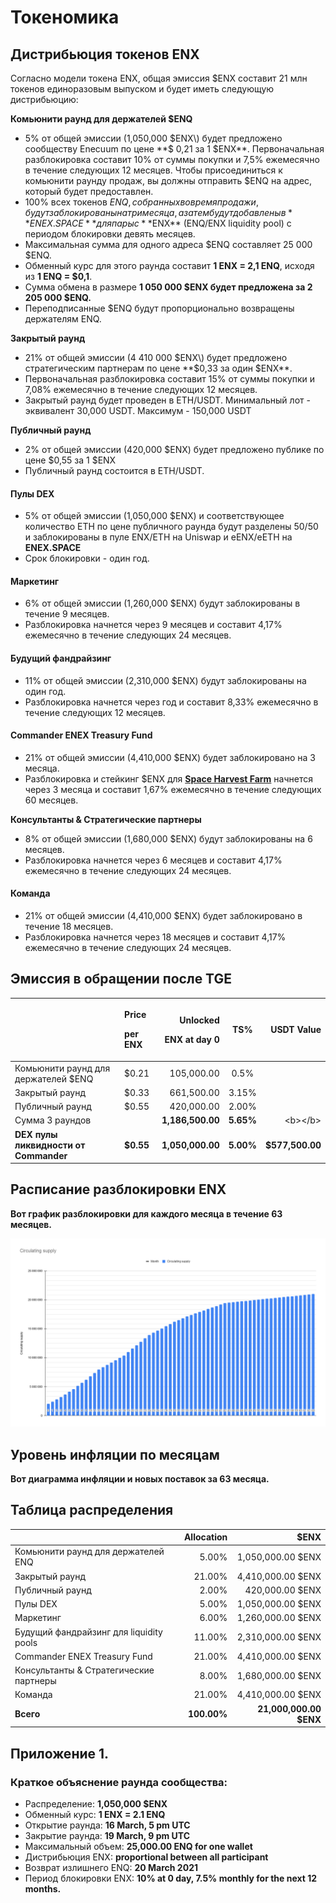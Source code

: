 # Токеномика

## Дистрибьюция токенов ENX <a id="aaa7"></a>

Согласно модели токена ENX, общая эмиссия $ENX составит 21 млн токенов единоразовым выпуском и будет иметь следующую дистрибьюцию: 

**Комьюнити раунд для держателей $ENQ**

* 5% от общей эмиссии \(1,050,000 $ENX\) будет предложено сообществу Enecuum по цене **$ 0,21 за 1 $ENX**. Первоначальная разблокировка составит 10% от суммы покупки и 7,5% ежемесячно в течение следующих 12 месяцев. Чтобы присоединиться к комьюнити раунду продаж, вы должны отправить $ENQ на адрес, который будет предоставлен.
* 100% всех токенов $ENQ, собранных во время продажи, будут заблокированы на три месяца, а затем будут добавлены в **ENEX.SPACE** для пары с **$ENX** \(ENQ/ENX liquidity pool\) с периодом блокировки девять месяцев.
* Максимальная сумма для одного адреса $ENQ составляет 25 000 $ENQ.
* Обменный курс для этого раунда составит **1 ENX = 2,1 ENQ**, исходя из **1 ENQ = $0,1**.
* Сумма обмена в размере **1 050 000 $ENX будет предложена за 2 205 000 $ENQ.**
* Переподписанные $ENQ будут пропорционально возвращены держателям ENQ.

**Закрытый раунд**

* 21% от общей эмиссии \(4 410 000 $ENX\) будет предложено стратегическим партнерам по цене **$0,33 за один $ENX**.
* Первоначальная разблокировка составит 15% от суммы покупки и 7,08% ежемесячно в течение следующих 12 месяцев.
* Закрытый раунд будет проведен в ETH/USDT. Минимальный лот - эквивалент 30,000 USDT. Максимум - 150,000 USDT

**Публичный раунд**

* 2% от общей эмиссии \(420,000 $ENX\) будет предложено публике по цене $0,55 за 1 $ENX
* Публичный раунд состоится в ETH/USDT.

#### Пулы DEX

* 5% от общей эмиссии \(1,050,000 $ENX\) и соответствующее количество ETH по цене публичного раунда будут разделены 50/50 и заблокированы в пуле ENX/ETH на Uniswap и eENX/eETH на **ENEX.SPACE**
* Срок блокировки - один год.

#### Маркетинг

* 6% от общей эмиссии \(1,260,000 $ENX\) будут заблокированы в течение 9 месяцев.
* Разблокировка начнется через 9 месяцев и составит 4,17% ежемесячно в течение следующих 24 месяцев.

#### Будущий фандрайзинг

* 11% от общей эмиссии \(2,310,000 $ENX\) будут заблокированы на один год.
* Разблокировка начнется через год и составит 8,33% ежемесячно в течение следующих 12 месяцев.

#### Commander ENEX Treasury Fund

* 21% от общей эмиссии \(4,410,000 $ENX\) будет заблокировано на 3 месяца.
* Разблокировка и стейкинг $ENX для [**Space Harvest Farm**](yield-farming-space-harvest-farm.md)  начнется через 3 месяца и составит 1,67% ежемесячно в течение следующих 60 месяцев.

**Консультанты & Стратегические партнеры**

* 8% от общей эмиссии \(1,680,000 $ENX\) будут заблокированы на 6 месяцев. 
* Разблокировка начнется через 6 месяцев и составит 4,17% ежемесячно в течение следующих 24 месяцев.

#### Команда

* 21% от общей эмиссии  \(4,410,000 $ENX\) будет заблокировано в течение 18 месяцев. 
* Разблокировка начнется через 18 месяцев и составит 4,17% ежемесячно в течение следующих 24 месяцев.

## Эмиссия в обращении после TGE

<table>
  <thead>
    <tr>
      <th style="text-align:left"></th>
      <th style="text-align:left">
        <p>Price</p>
        <p>per ENX</p>
      </th>
      <th style="text-align:right">
        <p>Unlocked</p>
        <p>ENX at day 0</p>
      </th>
      <th style="text-align:center">TS%</th>
      <th style="text-align:right">USDT Value</th>
    </tr>
  </thead>
  <tbody>
    <tr>
      <td style="text-align:left">&#x41A;&#x43E;&#x43C;&#x44C;&#x44E;&#x43D;&#x438;&#x442;&#x438; &#x440;&#x430;&#x443;&#x43D;&#x434;
        &#x434;&#x43B;&#x44F; &#x434;&#x435;&#x440;&#x436;&#x430;&#x442;&#x435;&#x43B;&#x435;&#x439;
        $ENQ</td>
      <td style="text-align:left">$0.21</td>
      <td style="text-align:right">105,000.00</td>
      <td style="text-align:center">0.5%</td>
      <td style="text-align:right"></td>
    </tr>
    <tr>
      <td style="text-align:left">&#x417;&#x430;&#x43A;&#x440;&#x44B;&#x442;&#x44B;&#x439; &#x440;&#x430;&#x443;&#x43D;&#x434;</td>
      <td
      style="text-align:left">$0.33</td>
        <td style="text-align:right">661,500.00</td>
        <td style="text-align:center">3.15%</td>
        <td style="text-align:right"></td>
    </tr>
    <tr>
      <td style="text-align:left">&#x41F;&#x443;&#x431;&#x43B;&#x438;&#x447;&#x43D;&#x44B;&#x439; &#x440;&#x430;&#x443;&#x43D;&#x434;</td>
      <td
      style="text-align:left">$0.55</td>
        <td style="text-align:right">420,000.00</td>
        <td style="text-align:center">2.00%</td>
        <td style="text-align:right"></td>
    </tr>
    <tr>
      <td style="text-align:left">&#x421;&#x443;&#x43C;&#x43C;&#x430; 3 &#x440;&#x430;&#x443;&#x43D;&#x434;&#x43E;&#x432;</td>
      <td
      style="text-align:left"><b> </b>
        </td>
        <td style="text-align:right"><b>1,186,500.00</b>
        </td>
        <td style="text-align:center"><b>5.65%</b>
        </td>
        <td style="text-align:right">&lt;b&gt;&lt;/b&gt;</td>
    </tr>
    <tr>
      <td style="text-align:left"><b>DEX &#x43F;&#x443;&#x43B;&#x44B; &#x43B;&#x438;&#x43A;&#x432;&#x438;&#x434;&#x43D;&#x43E;&#x441;&#x442;&#x438; &#x43E;&#x442; Commander</b>
      </td>
      <td style="text-align:left"><b>$0.55</b>
      </td>
      <td style="text-align:right"><b>1,050,000.00</b>
      </td>
      <td style="text-align:center"><b>5.00%</b>
      </td>
      <td style="text-align:right"><b>$577,500.00</b>
      </td>
    </tr>
  </tbody>
</table>

## Расписание разблокировки ENX <a id="68b3"></a>

**Вот график разблокировки для каждого месяца в течение 63 месяцев.**

![](.gitbook/assets/circulating-supply.png)

## Уровень инфляции по месяцам

**Вот диаграмма инфляции и новых поставок за 63 месяца.**

## Таблица распределения 

|  | Allocation | $ENX |
| :--- | ---: | ---: |
| Комьюнити раунд для держателей ENQ | 5.00% | 1,050,000.00 $ENX |
| Закрытый раунд | 21.00% | 4,410,000.00 $ENX |
| Публичный раунд | 2.00% | 420,000.00  $ENX |
| Пулы DEX | 5.00% | 1,050,000.00 $ENX |
| Маркетинг | 6.00% | 1,260,000.00  $ENX |
| Будущий фандрайзинг для liquidity pools | 11.00% | 2,310,000.00 $ENX |
| Commander ENEX Treasury Fund | 21.00% | 4,410,000.00 $ENX |
| Консультанты & Стратегические партнеры | 8.00% | 1,680,000.00 $ENX |
| Команда | 21.00% | 4,410,000.00 $ENX |
| **Всего** | **100.00%** | **21,000,000.00 $ENX** |

## Приложение 1.

### Краткое объяснение раунда сообщества:

* Распределение:  **1,050,000 $ENX**
* Обменный курс:  **1 ENX = 2.1 ENQ**
* Открытие раунда:  **16 March, 5 pm UTC**
* Закрытие раунда: **19 March, 9 pm UTC**
* Максимальный объем: **25,000.00 ENQ for one wallet**
* Дистрибьюция ENX: **proportional between all participant**
* Возврат излишнего ENQ: **20 March 2021**
* Период блокировки ENX: **10% at 0 day, 7.5% monthly for the next 12 months.**



